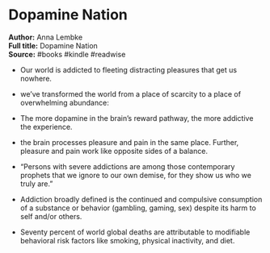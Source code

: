 # Dopamine Nation

**Author:** Anna Lembke  
**Full title:** Dopamine Nation  
**Source:** #books #kindle #readwise

- Our world is addicted to fleeting distracting pleasures that get us nowhere. 
   
- we’ve transformed the world from a place of scarcity to a place of overwhelming abundance: 
   
- The more dopamine in the brain’s reward pathway, the more addictive the experience. 
   
- the brain processes pleasure and pain in the same place. Further, pleasure and pain work like opposite sides of a balance. 
   
- “Persons with severe addictions are among those contemporary prophets that we ignore to our own demise, for they show us who we truly are.” 
   
- Addiction broadly defined is the continued and compulsive consumption of a substance or behavior (gambling, gaming, sex) despite its harm to self and/or others. 
   
- Seventy percent of world global deaths are attributable to modifiable behavioral risk factors like smoking, physical inactivity, and diet. 
   
